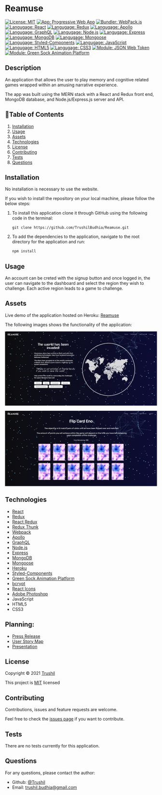 # Reamuse

[![License: MIT](https://img.shields.io/badge/License-MIT-green.svg)](https://opensource.org/licenses/MIT)
[![App: Progressive Web App](https://img.shields.io/badge/App-PWA-ff69b4.svg)](https://developer.mozilla.org/en-US/docs/Web/Progressive_web_apps)
[![Bundler: WebPack.js](https://img.shields.io/badge/Bundler-WebPack-blue.svg)](https://webpack.js.org/)
[![Langugage: React](https://img.shields.io/badge/Language-React-blueviolet.svg)](https://reactjs.org/)
[![Langugage: Redux](https://img.shields.io/badge/Language-Redux-ff69b4.svg)](https://redux.js.org/)
[![Langugage: Apollo](https://img.shields.io/badge/Language-Apollo-critical.svg)](https://www.apollographql.com/)
[![Langugage: GraphQL](https://img.shields.io/badge/Language-GraphQL-blueviolet.svg)](https://www.apollographql.com/)
[![Langugage: Node.js](https://img.shields.io/badge/Language-Nodejs-blue.svg)](https://nodejs.org/en/docs/)
[![Langugage: Express](https://img.shields.io/badge/Language-Express-orange.svg)](https://expressjs.com/)
[![Langugage: MongoDB](https://img.shields.io/badge/Language-MongoDB-green.svg)](https://www.mongodb.com/)
[![Langugage: Mongoose](https://img.shields.io/badge/Language-Mongoose-yellowgreen.svg)](https://mongoosejs.com/)
[![Langugage: Styled-Components](https://img.shields.io/badge/Language-StyledComponents-orange.svg)](https://styled-components.com/)
[![Langugage: JavaScript](https://img.shields.io/badge/Language-JavaScript-brightgreen.svg)](https://www.javascript.com/)
[![Langugage: HTML5](https://img.shields.io/badge/Language-HTML5-yellow.svg)](https://developer.mozilla.org/en-US/docs/Glossary/HTML5)
[![Langugage: CSS3](https://img.shields.io/badge/Language-CSS3-informational.svg)](https://developer.mozilla.org/en-US/docs/Web/CSS)
[![Module: JSON Web Token](https://img.shields.io/badge/Module-Jsonwebtoken-lightgrey.svg)](https://www.npmjs.com/package/jsonwebtoken)
[![Module: Green Sock Animation Platform](https://img.shields.io/badge/Module-GSAP-ff69b4.svg)](https://www.npmjs.com/package/gsap)

## Description

An application that allows the user to play memory and cognitive related games wrapped within an amusing narrative experience.

The app was built using the MERN stack with a React and Redux front end, MongoDB database, and Node.js/Express.js server and API.

## 📖Table of Contents
1. [Installation](#installation)
2. [Usage](#usage)
3. [Assets](#assets)
4. [Technologies](#technologies)
5. [License](#license)
6. [Contributing](#contributing)
7. [Tests](#tests)
8. [Questions](#questions)

## Installation
No installation is necessary to use the website.

If you wish to install the repository on your local machine, please follow the below steps:
1. To install this application clone it through GitHub using the following code in the terminal: 
    ``` 
    git clone https://github.com/TrushilBudhia/Reamuse.git
    ```
2. To add the dependencies to the application, navigate to the root directory for the application and run:
    ```js
    npm install
    ```

## Usage
An account can be creted with the signup button and once logged in, the user can navigate to the dashboard and select the region they wish to challenge. Each active region leads to a game to challenge. 

## Assets
Live demo of the application hosted on Heroku: [Reamuse](https://reamuse.herokuapp.com/)

The following images shows the functionality of the application: 

![Reamuse image of Dashboard page.](./assets/images/Reamuse-Preview-1.png)

![Reamuse image of Flip Card Eno Game.](./assets/images/Reamuse-Preview-2.png)

## Technologies
- [React](https://reactjs.org/)
- [Redux](https://redux.js.org/)
- [React Redux](https://react-redux.js.org/)
- [Redux Thunk](https://www.npmjs.com/package/redux-thunk)
- [Webpack](https://webpack.js.org/)
- [Apollo](https://www.apollographql.com/)
- [GraphQL](https://www.apollographql.com/)
- [Node.js](https://nodejs.org/en/docs/)
- [Express](https://expressjs.com/)
- [MongoDB](https://www.mongodb.com/)
- [Mongoose](https://mongoosejs.com/)
- [Heroku](https://www.heroku.com/)
- [Styled-Components](https://styled-components.com/)
- [Green Sock Animation Platform](https://www.npmjs.com/package/gsap)
- [bcrypt](https://www.npmjs.com/package/bcrypt)
- [React Icons](https://react-icons.github.io/react-icons/)
- [Adobe Photoshop](https://www.adobe.com/au/products/photoshop.html)
- JavaScript
- HTML5
- CSS3

## Planning:
- [Press Release](https://docs.google.com/document/d/1Rk1Vg9bSStk0ZIkwXMS2bSKIGsuYLbc2/edit?usp=sharing&ouid=102759392178489523884&rtpof=true&sd=true)
- [User Story Map](https://drive.google.com/file/d/1_YZGxgU9yf7jjZlOCQzbYXwnxwtUzOl5/view?usp=sharing)
- [Presentation](https://docs.google.com/presentation/d/1_T9ApZt909GunGRKBthmDyw1E8L-_h85j8yWbtGdIUI/edit?usp=sharing)

## License
Copyright © 2021 [Trushil](https://github.com/TrushilBudhia)

This project is [MIT](./LICENSE) licensed

## Contributing
Contributions, issues and feature requests are welcome.

Feel free to check the [issues page](https://github.com/TrushilBudhia/Reamuse/issues) if you want to contribute.

## Tests
There are no tests currently for this application.

## Questions
For any questions, please contact the author:

- Github: [@Trushil](https://github.com/TrushilBudhia)
- Email: trushil.budhia@gmail.com



